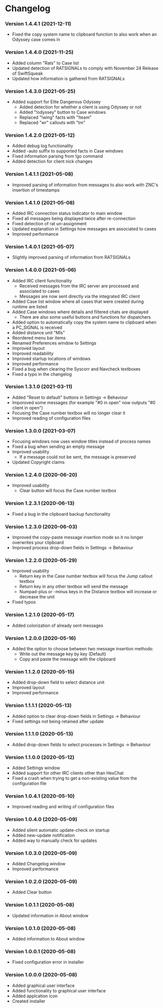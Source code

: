 ﻿# Changelog
### Version 1.4.4.1 (2021-12-11)
+ Fixed the copy system name to clipboard function to also work when an Odyssey case comes in
### Version 1.4.4.0 (2021-11-25)
+ Added column "Rats" to Case list
+ Updated detection of RATSIGNALs to comply with November 24 Release of SwiftSqueak
+ Updated how information is gathered from RATSIGNALs
### Version 1.4.3.0 (2021-05-25)
+ Added support for Elite Dangerous Odyssey
  + Added detection for whether a client is using Odyssey or not
  + Added "!odyssey" button to Case windows
  + Replaced "!wing" facts with "!team"
  + Replaced "wr" callouts with "tm"
### Version 1.4.2.0 (2021-05-12)
+ Added debug log functionality
+ Added -auto suffix to supported facts in Case windows
+ Fixed information parsing from !go command
+ Added detection for client nick changes
### Version 1.4.1.1 (2021-05-08)
+ Improved parsing of information from messages to also work with ZNC's insertion of timestamps
### Version 1.4.1.0 (2021-05-08)
+ Added IRC connection status indicator to main window
+ Fixed all messages being displayed twice after re-connection
+ Fixed detection of rat un-assignment
+ Updated explanation in Settings how messages are associated to cases
+ Improved performance
### Version 1.4.0.1 (2021-05-07)
+ Slightly improved parsing of information from RATSIGNALs
### Version 1.4.0.0 (2021-05-06)
+ Added IRC client functionality
  + Received messages from the IRC server are processed and associated to cases
  + Messages are now sent directly via the integrated IRC client
+ Added Case list window where all cases that were created during runtime are listed
+ Added Case windows where details and filtered chats are displayed
  + There are also some useful buttons and functions for dispatchers
+ Added option to automatically copy the system name to clipboard when a PC_SIGNAL is received
+ Added distance unit "Mls"
+ Reordered menu bar items
+ Renamed Preferences window to Settings
+ Improved layout
+ Improved readability
+ Improved startup locations of windows
+ Improved performance
+ Fixed a bug when clearing the Syscorr and Navcheck textboxes
+ Fixed a typo in the changelog
### Version 1.3.1.0 (2021-03-11)
+ Added "Reset to default" buttons in Settings -> Behaviour
+ Imporoved some messages (for example "#0 in open" now outputs "#0 client in open")
+ Focusing the Case number textbox will no longer clear it
+ Improved reading of configuration files
### Version 1.3.0.0 (2021-03-07)
+ Focusing windows now uses window titles instead of process names
+ Fixed a bug when sending an empty message
+ Improved usability
  + If a message could not be sent, the message is preserved
+ Updated Copyright claims
### Version 1.2.4.0 (2020-06-20)
+ Improved usability
  + Clear button will focus the Case number textbox
### Version 1.2.3.1 (2020-06-13)
+ Fixed a bug in the clipboard backup functionality
### Version 1.2.3.0 (2020-06-03)
+ Improved the copy-paste message insertion mode so it no longer overwrites your clipboard
+ Improved process drop-down fields in Settings -> Behaviour
### Version 1.2.2.0 (2020-05-29)
+ Improved usability
  + Return key in the Case number textbox will focus the Jump callout textbox
  + Return key in any other textbox will send the message
  + Numpad-plus or -minus keys in the Distance textbox will increase or decrease the unit
+ Fixed typos
### Version 1.2.1.0 (2020-05-17)
+ Added colorization of already sent messages
### Version 1.2.0.0 (2020-05-16)
+ Added the option to choose between two message insertion methods:
  + Write out the message key by key (Default)
  + Copy and paste the message with the clipboard
### Version 1.1.2.0 (2020-05-15)
+ Added drop-down field to select distance unit
+ Improved layout
+ Improved performance
### Version 1.1.1.1 (2020-05-13)
+ Added option to clear drop-down fields in Settings -> Behaviour
+ Fixed settings not being retained after update
### Version 1.1.1.0 (2020-05-13)
+ Added drop-down fields to select processes in Settings -> Behaviour
### Version 1.1.0.0 (2020-05-12)
+ Added Settings window
+ Added support for other IRC clients other than HexChat
+ Fixed a crash when trying to get a non-existing value from the configuration file
### Version 1.0.4.1 (2020-05-10)
+ Improved reading and writing of configuration files
### Version 1.0.4.0 (2020-05-09)
+ Added silent automatic update-check on startup
+ Added new-update notification
+ Added way to manually check for updates
### Version 1.0.3.0 (2020-05-09)
+ Added Changelog window
+ Improved performance
### Version 1.0.2.0 (2020-05-09)
+ Added Clear button
### Version 1.0.1.1 (2020-05-08)
+ Updated information in About window
### Version 1.0.1.0 (2020-05-08)
+ Added information to About window
### Version 1.0.0.1 (2020-05-08)
+ Fixed configuration error in installer
### Version 1.0.0.0 (2020-05-08)
+ Added graphical user interface
+ Added functionality to graphical user interface
+ Added applcation icon
+ Created installer